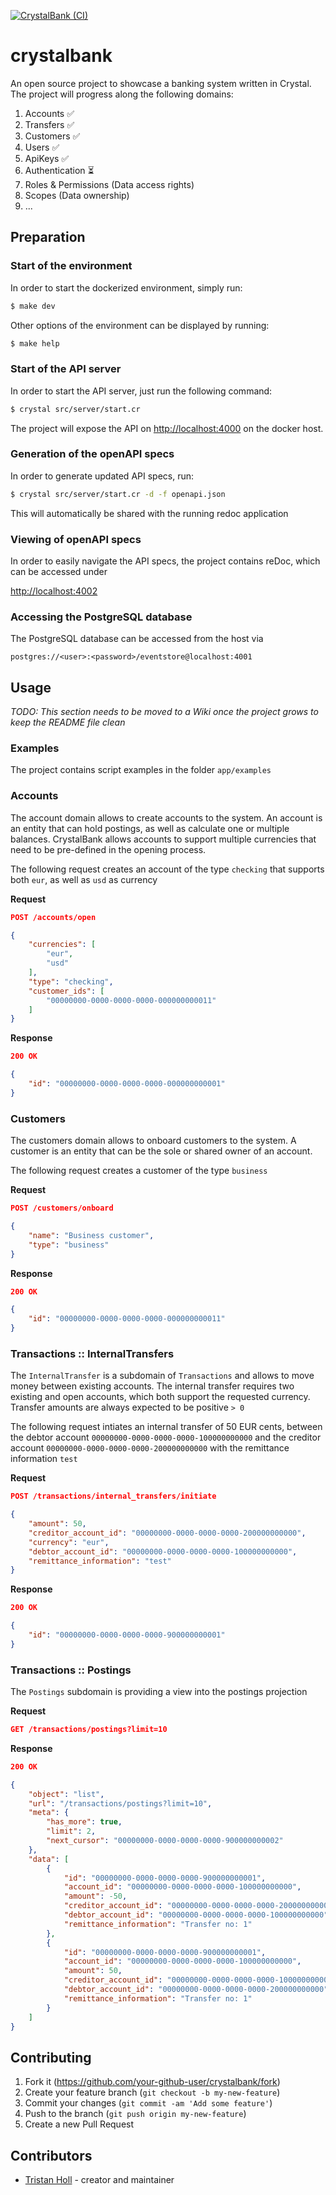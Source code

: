 [![CrystalBank (CI)](https://github.com/Crystal-Bank/crystalbank/actions/workflows/ci.yml/badge.svg)](https://github.com/Crystal-Bank/crystalbank/actions/workflows/ci.yml)

# crystalbank

An open source project to showcase a banking system written in Crystal. The project will progress along the following domains:

1. Accounts :white_check_mark:
2. Transfers :white_check_mark:
3. Customers :white_check_mark:
4. Users :white_check_mark:
5. ApiKeys :white_check_mark:
6. Authentication :hourglass_flowing_sand:
7. Roles & Permissions (Data access rights)
8. Scopes (Data ownership)
9. ...

## Preparation

### Start of the environment

In order to start the dockerized environment, simply run:
```bash
$ make dev
```

Other options of the environment can be displayed by running:
```bash
$ make help
```

### Start of the API server

In order to start the API server, just run the following command:

```bash
$ crystal src/server/start.cr
```

The project will expose the API on [http://localhost:4000](http://localhost:4000) on the docker host.

### Generation of the openAPI specs

In order to generate updated API specs, run:

```bash 
$ crystal src/server/start.cr -d -f openapi.json 
```

This will automatically be shared with the running redoc application

### Viewing of openAPI specs

In order to easily navigate the API specs, the project contains reDoc, which can be accessed under 

[http://localhost:4002](http://localhost:4002)

### Accessing the PostgreSQL database

The PostgreSQL database can be accessed from the host via 

`postgres://<user>:<password>/eventstore@localhost:4001`



## Usage

_TODO: This section needs to be moved to a Wiki once the project grows to keep the README file clean_

### Examples

The project contains script examples in the folder `app/examples`

### Accounts

The account domain allows to create accounts to the system. An account is an entity that can hold postings, as well as calculate one or multiple balances. CrystalBank allows accounts to support multiple currencies that need to be pre-defined in the opening process.

The following request creates an account of the type `checking` that supports both `eur`, as well as `usd` as currency


**Request**
```JSON
POST /accounts/open

{
    "currencies": [
        "eur",
        "usd"
    ],
    "type": "checking",
    "customer_ids": [
        "00000000-0000-0000-0000-000000000011"
    ]
}
```

**Response**

```JSON
200 OK

{
    "id": "00000000-0000-0000-0000-000000000001"
}
```

### Customers

The customers domain allows to onboard customers to the system. A customer is an entity that can be the sole or shared owner of an account. 

The following request creates a customer of the type `business`


**Request**
```JSON
POST /customers/onboard

{
    "name": "Business customer",
    "type": "business"
}
```

**Response**

```JSON
200 OK

{
    "id": "00000000-0000-0000-0000-000000000011"
}
```

### Transactions :: InternalTransfers

The `InternalTransfer` is a subdomain of `Transactions` and allows to move money between existing accounts. The internal transfer requires two existing and open accounts, which both support the requested currency. Transfer amounts are always expected to be positive `> 0`

The following request intiates an internal transfer of 50 EUR cents, between the debtor account `00000000-0000-0000-0000-100000000000` and the creditor account `00000000-0000-0000-0000-200000000000` with the remittance information `test`


**Request**
```JSON
POST /transactions/internal_transfers/initiate

{
    "amount": 50,
    "creditor_account_id": "00000000-0000-0000-0000-200000000000",
    "currency": "eur",
    "debtor_account_id": "00000000-0000-0000-0000-100000000000",
    "remittance_information": "test"
}
```

**Response**

```JSON
200 OK

{
    "id": "00000000-0000-0000-0000-900000000001"
}
```

### Transactions :: Postings

The `Postings` subdomain is providing a view into the postings projection

**Request**
```JSON
GET /transactions/postings?limit=10

```

**Response**

```JSON
200 OK

{
    "object": "list",
    "url": "/transactions/postings?limit=10",
    "meta": {
        "has_more": true,
        "limit": 2,
        "next_cursor": "00000000-0000-0000-0000-900000000002"
    },
    "data": [
        {
            "id": "00000000-0000-0000-0000-900000000001",
            "account_id": "00000000-0000-0000-0000-100000000000",
            "amount": -50,
            "creditor_account_id": "00000000-0000-0000-0000-200000000000",
            "debtor_account_id": "00000000-0000-0000-0000-100000000000",
            "remittance_information": "Transfer no: 1"
        },
        {
            "id": "00000000-0000-0000-0000-900000000001",
            "account_id": "00000000-0000-0000-0000-100000000000",
            "amount": 50,
            "creditor_account_id": "00000000-0000-0000-0000-100000000000",
            "debtor_account_id": "00000000-0000-0000-0000-200000000000",
            "remittance_information": "Transfer no: 1"
        }
    ]
}
```


## Contributing

1. Fork it (<https://github.com/your-github-user/crystalbank/fork>)
2. Create your feature branch (`git checkout -b my-new-feature`)
3. Commit your changes (`git commit -am 'Add some feature'`)
4. Push to the branch (`git push origin my-new-feature`)
5. Create a new Pull Request

## Contributors

- [Tristan Holl](https://github.com/tristanholl) - creator and maintainer
